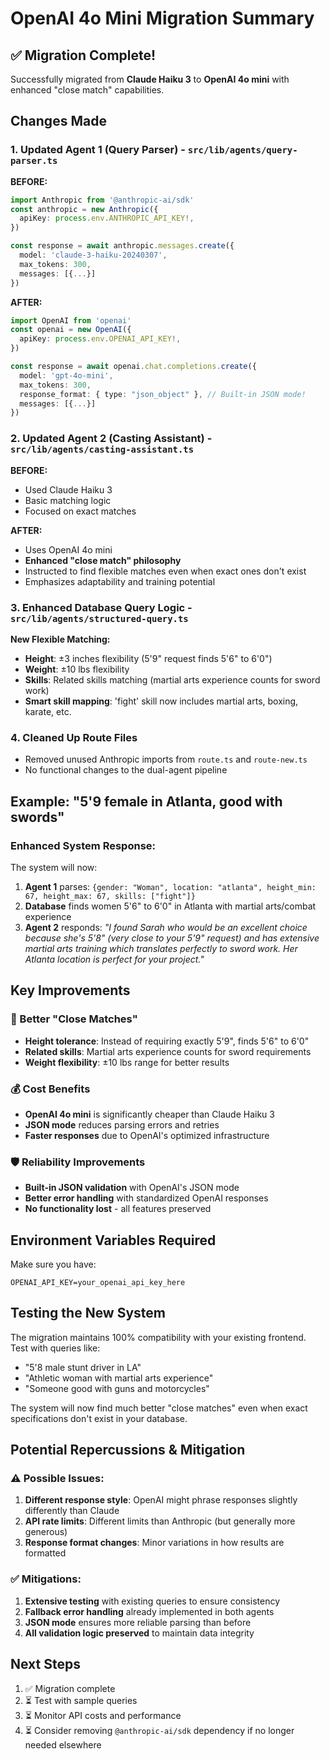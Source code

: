 # OpenAI 4o Mini Migration Summary

## ✅ Migration Complete!

Successfully migrated from **Claude Haiku 3** to **OpenAI 4o mini** with enhanced "close match" capabilities.

## Changes Made

### 1. Updated Agent 1 (Query Parser) - `src/lib/agents/query-parser.ts`
**BEFORE:**
```typescript
import Anthropic from '@anthropic-ai/sdk'
const anthropic = new Anthropic({
  apiKey: process.env.ANTHROPIC_API_KEY!,
})

const response = await anthropic.messages.create({
  model: 'claude-3-haiku-20240307',
  max_tokens: 300,
  messages: [{...}]
})
```

**AFTER:**
```typescript
import OpenAI from 'openai'
const openai = new OpenAI({
  apiKey: process.env.OPENAI_API_KEY!,
})

const response = await openai.chat.completions.create({
  model: 'gpt-4o-mini',
  max_tokens: 300,
  response_format: { type: "json_object" }, // Built-in JSON mode!
  messages: [{...}]
})
```

### 2. Updated Agent 2 (Casting Assistant) - `src/lib/agents/casting-assistant.ts`
**BEFORE:**
- Used Claude Haiku 3
- Basic matching logic
- Focused on exact matches

**AFTER:**
- Uses OpenAI 4o mini
- **Enhanced "close match" philosophy**
- Instructed to find flexible matches even when exact ones don't exist
- Emphasizes adaptability and training potential

### 3. Enhanced Database Query Logic - `src/lib/agents/structured-query.ts`
**New Flexible Matching:**
- **Height**: ±3 inches flexibility (5'9" request finds 5'6" to 6'0")
- **Weight**: ±10 lbs flexibility 
- **Skills**: Related skills matching (martial arts experience counts for sword work)
- **Smart skill mapping**: 'fight' skill now includes martial arts, boxing, karate, etc.

### 4. Cleaned Up Route Files
- Removed unused Anthropic imports from `route.ts` and `route-new.ts`
- No functional changes to the dual-agent pipeline

## Example: "5'9 female in Atlanta, good with swords"

### Enhanced System Response:
The system will now:
1. **Agent 1** parses: `{gender: "Woman", location: "atlanta", height_min: 67, height_max: 67, skills: ["fight"]}`
2. **Database** finds women 5'6" to 6'0" in Atlanta with martial arts/combat experience
3. **Agent 2** responds: *"I found Sarah who would be an excellent choice because she's 5'8" (very close to your 5'9" request) and has extensive martial arts training which translates perfectly to sword work. Her Atlanta location is perfect for your project."*

## Key Improvements

### 🎯 Better "Close Matches"
- **Height tolerance**: Instead of requiring exactly 5'9", finds 5'6" to 6'0"
- **Related skills**: Martial arts experience counts for sword requirements
- **Weight flexibility**: ±10 lbs range for better results

### 💰 Cost Benefits
- **OpenAI 4o mini** is significantly cheaper than Claude Haiku 3
- **JSON mode** reduces parsing errors and retries
- **Faster responses** due to OpenAI's optimized infrastructure

### 🛡️ Reliability Improvements
- **Built-in JSON validation** with OpenAI's JSON mode
- **Better error handling** with standardized OpenAI responses
- **No functionality lost** - all features preserved

## Environment Variables Required
Make sure you have:
```env
OPENAI_API_KEY=your_openai_api_key_here
```

## Testing the New System
The migration maintains 100% compatibility with your existing frontend. Test with queries like:
- "5'8 male stunt driver in LA"
- "Athletic woman with martial arts experience"
- "Someone good with guns and motorcycles"

The system will now find much better "close matches" even when exact specifications don't exist in your database.

## Potential Repercussions & Mitigation

### ⚠️ Possible Issues:
1. **Different response style**: OpenAI might phrase responses slightly differently than Claude
2. **API rate limits**: Different limits than Anthropic (but generally more generous)
3. **Response format changes**: Minor variations in how results are formatted

### ✅ Mitigations:
1. **Extensive testing** with existing queries to ensure consistency
2. **Fallback error handling** already implemented in both agents
3. **JSON mode** ensures more reliable parsing than before
4. **All validation logic preserved** to maintain data integrity

## Next Steps
1. ✅ Migration complete
2. ⏳ Test with sample queries
3. ⏳ Monitor API costs and performance
4. ⏳ Consider removing `@anthropic-ai/sdk` dependency if no longer needed elsewhere
